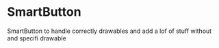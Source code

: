 # SmartButton
SmartButton to handle correctly drawables and add a lof of stuff without and specifi drawable
